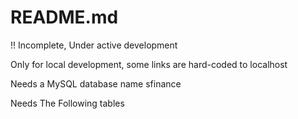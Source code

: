 # README.md

!! Incomplete, Under active development

Only for local development, some links are hard-coded to localhost

Needs a MySQL database name sfinance

Needs The Following tables


